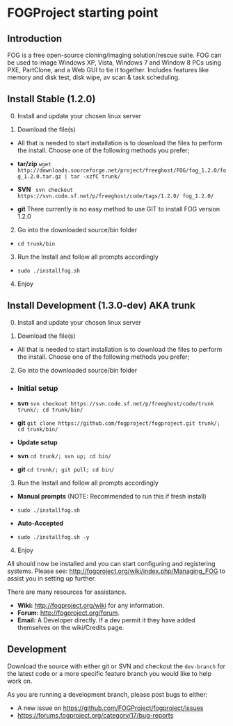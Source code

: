 # FOGProject starting point

## Introduction

FOG is a free open-source cloning/imaging solution/rescue suite. FOG can be used to image Windows XP, Vista, Windows 7 and Window 8 PCs using PXE, PartClone, and a Web GUI to tie it together. Includes features like memory and disk test, disk wipe, av scan & task scheduling.

## Install Stable (1.2.0)

0. Install and update your chosen linux server

1. Download the file(s)

- All that is needed to start installation is to download the files to perform the install. Choose one of the following methods you prefer;

- **tar/zip** `wget http://downloads.sourceforge.net/project/freeghost/FOG/fog_1.2.0/fog_1.2.0.tar.gz | tar -xzfC trunk/`
- **SVN** ` svn checkout https://svn.code.sf.net/p/freeghost/code/tags/1.2.0/ fog_1.2.0/`
- **git** There currently is no easy method to use GIT to install FOG version 1.2.0

2. Go into the downloaded source/bin folder

- `cd trunk/bin`

3. Run the Install and follow all prompts accordingly

- `sudo ./installfog.sh`

4. Enjoy

## Install Development (1.3.0-dev) AKA trunk

0. Install and update your chosen linux server


1. Download the file(s)

- All that is needed to start installation is to download the files to perform the install. Choose one of the following methods you prefer;

2. Go into the downloaded source/bin folder

- ### Initial setup

- **svn** `svn checkout https://svn.code.sf.net/p/freeghost/code/trunk trunk/; cd trunk/bin/`
- **git** `git clone https://github.com/fogproject/fogproject.git trunk/; cd trunk/bin/`

- **Update setup**

- **svn** `cd trunk/; svn up; cd bin/`
- **git** `cd trunk/; git pull; cd bin/`

3. Run the Install and follow all prompts accordingly

- **Manual prompts** (NOTE: Recommended to run this if fresh install)

- `sudo ./installfog.sh`

- **Auto-Accepted**

- `sudo ./installfog.sh -y`

4. Enjoy

All should now be installed and you can start configuring and registering systems. Please see: http://fogproject.org/wiki/index.php/Managing_FOG to assist you in setting up further.

There are many resources for assistance.
- **Wiki:** http://fogproject.org/wiki for any information.
- **Forum:** http://fogproject.org/forum.
- **Email:** A Developer directly. If a dev permit it they have added themselves on the wiki/Credits page.

## Development

Download the source with either git or SVN and checkout the `dev-branch` for the latest code or a more specific feature branch you would like to help work on.

As you are running a development branch, please post bugs to either:

- A new issue on https://github.com/FOGProject/fogproject/issues
- https://forums.fogproject.org/category/17/bug-reports

